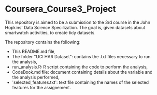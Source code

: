 # Coursera_Course3_Project

This repository is aimed to be a submission to the 3rd course in the John Hopkins' Data Science Specilization. The goal is, given datasets about smartwatch activities, to create tidy datasets.

The repository contains the following:

- This README.md file,
- The folder "UCI HAR Dataset": contains the .txt files necessary to run the analysis,
- run_analysis.R: R script containing the code to perform the analysis,
- CodeBook.md file: document containing details about the variable and the analysis performed,
- 'selected_features.txt': text file containing the names of the selected features for the assignement.
